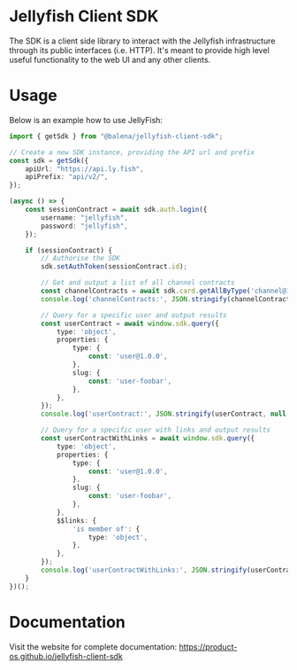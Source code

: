 # Jellyfish Client SDK

The SDK is a client side library to interact with the Jellyfish infrastructure
through its public interfaces (i.e. HTTP). It's meant to provide high level
useful functionality to the web UI and any other clients.

# Usage

Below is an example how to use JellyFish:

```typescript
import { getSdk } from "@balena/jellyfish-client-sdk";

// Create a new SDK instance, providing the API url and prefix
const sdk = getSdk({
    apiUrl: "https://api.ly.fish",
    apiPrefix: "api/v2/",
});

(async () => {
    const sessionContract = await sdk.auth.login({
        username: "jellyfish",
        password: "jellyfish",
    });

    if (sessionContract) {
        // Authorise the SDK
        sdk.setAuthToken(sessionContract.id);

        // Get and output a list of all channel contracts
        const channelContracts = await sdk.card.getAllByType('channel@1.0.0');
        console.log('channelContracts:', JSON.stringify(channelContracts, null, 2));

        // Query for a specific user and output results
        const userContract = await window.sdk.query({
            type: 'object',
            properties: {
                type: {
                    const: 'user@1.0.0',
                },
                slug: {
                    const: 'user-foobar',
                },
            },
        });
        console.log('userContract:', JSON.stringify(userContract, null, 2));

        // Query for a specific user with links and output results
        const userContractWithLinks = await window.sdk.query({
            type: 'object',
            properties: {
                type: {
                    const: 'user@1.0.0',
                },
                slug: {
                    const: 'user-foobar',
                },
            },
            $$links: {
                'is member of': {
                    type: 'object',
                },
            },
        });
        console.log('userContractWithLinks:', JSON.stringify(userContractWithLinks, null, 2));
    }
})();
```

# Documentation

Visit the website for complete documentation: https://product-os.github.io/jellyfish-client-sdk
